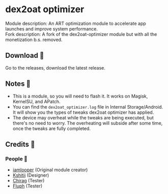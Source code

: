 # dex2oat optimizer

Module description: An ART optimization module to accelerate app launches and improve system performance. <br>
Fork description: A fork of the dex2oat-optimizer module but with all the monetization b.s. removed.

## Download 📲

Go to the releases, download the latest release.

## Notes 📝

- This is a module, so you will need to flash it. It works on Magisk, KernelSU, and APatch.
- You can find the `dex2oat_optimizer.log` file in Internal Storage/Android. It will show you the types of tweaks dex2oat optimizer has applied.
- The device may overheat while the tweaks are being executed, but there's no need to worry. The overheating will subside after some time, once the tweaks are fully completed.

## Credits 📜

### People 👥
- [iamlooper](https://github.com/iamlooper) (Original module creator)
- [Kshitij](https://t.me/Stock_Sucks) (Designer)
- [Chirag](https://t.me/selfmuser) (Tester)
- [Fluph](https://t.me/fluphish) (Tester)
